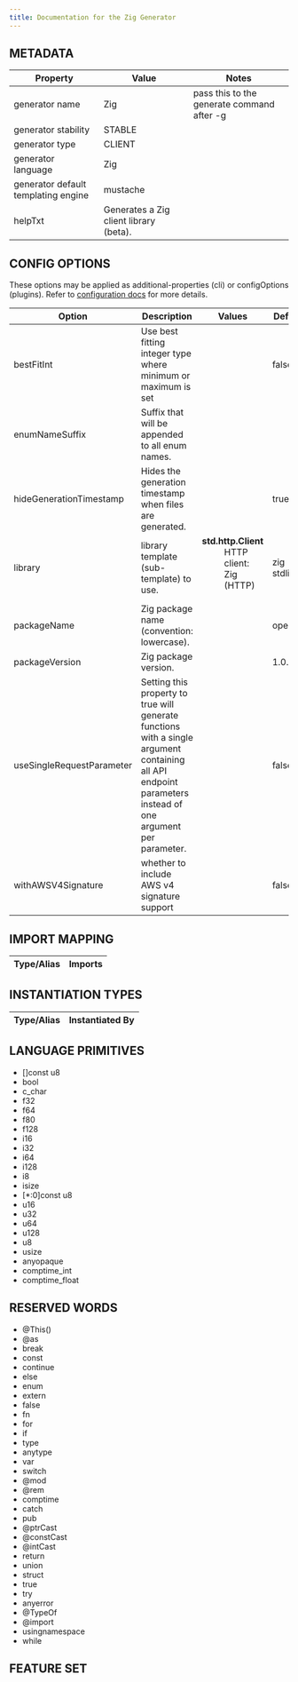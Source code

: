 ```yaml
---
title: Documentation for the Zig Generator
---
```


## METADATA

| Property | Value | Notes |
| -------- | ----- | ----- |
| generator name | Zig | pass this to the generate command after -g |
| generator stability | STABLE | |
| generator type | CLIENT | |
| generator language | Zig | |
| generator default templating engine | mustache | |
| helpTxt | Generates a Zig client library (beta). | |

## CONFIG OPTIONS
These options may be applied as additional-properties (cli) or configOptions (plugins). Refer to [configuration docs](https://openapi-generator.tech/docs/configuration) for more details.

| Option | Description | Values | Default |
| ------ | ----------- | ------ | ------- |
|bestFitInt|Use best fitting integer type where minimum or maximum is set| |false|
|enumNameSuffix|Suffix that will be appended to all enum names.| ||
|hideGenerationTimestamp|Hides the generation timestamp when files are generated.| |true|
|library|library template (sub-template) to use.|<dl><dt>**std.http.Client**</dt><dd>HTTP client: Zig (HTTP) | zig stdlib|
|packageName|Zig package name (convention: lowercase).| |openapi|
|packageVersion|Zig package version.| |1.0.0|
|useSingleRequestParameter|Setting this property to true will generate functions with a single argument containing all API endpoint parameters instead of one argument per parameter.| |false|
|withAWSV4Signature|whether to include AWS v4 signature support| |false|

## IMPORT MAPPING

| Type/Alias | Imports |
| ---------- | ------- |


## INSTANTIATION TYPES

| Type/Alias | Instantiated By |
| ---------- | --------------- |


## LANGUAGE PRIMITIVES

<ul class="column-ul">
<li>[]const u8</li>
<li>bool</li>
<li>c_char</li>
<li>f32</li>
<li>f64</li>
<li>f80</li>
<li>f128</li>
<li>i16</li>
<li>i32</li>
<li>i64</li>
<li>i128</li>
<li>i8</li>
<li>isize</li>
<li>[*:0]const u8</li>
<li>u16</li>
<li>u32</li>
<li>u64</li>
<li>u128</li>
<li>u8</li>
<li>usize</li>
<li>anyopaque</li>
<li>comptime_int</li>
<li>comptime_float</li>
</ul>

## RESERVED WORDS

<ul class="column-ul">
<li>@This()</li>
<li>@as</li>
<li>break</li>
<li>const</li>
<li>continue</li>
<li>else</li>
<li>enum</li>
<li>extern</li>
<li>false</li>
<li>fn</li>
<li>for</li>
<li>if</li>
<li>type</li>
<li>anytype</li>
<li>var</li>
<li>switch</li>
<li>@mod</li>
<li>@rem</li>
<li>comptime</li>
<li>catch</li>
<li>pub</li>
<li>@ptrCast</li>
<li>@constCast</li>
<li>@intCast</li>
<li>return</li>
<li>union</li>
<li>struct</li>
<li>true</li>
<li>try</li>
<li>anyerror</li>
<li>@TypeOf</li>
<li>@import</li>
<li>usingnamespace</li>
<li>while</li>
</ul>

## FEATURE SET
